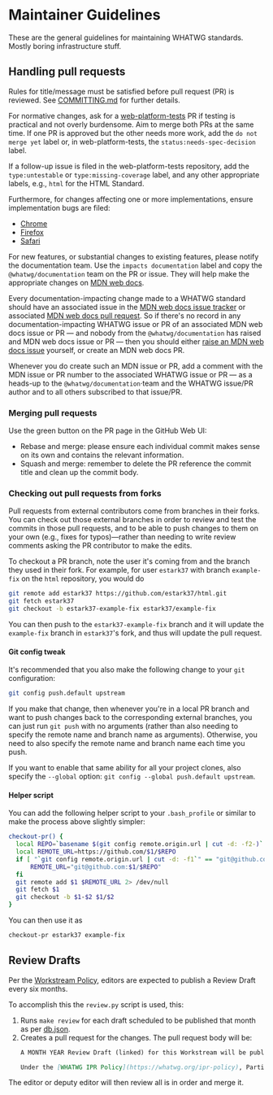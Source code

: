 # Maintainer Guidelines

These are the general guidelines for maintaining WHATWG standards. Mostly boring infrastructure stuff.

## Handling pull requests

Rules for title/message must be satisfied before pull request (PR) is reviewed. See [COMMITTING.md](COMMITTING.md) for further details.

For normative changes, ask for a [web-platform-tests](https://github.com/w3c/web-platform-tests) PR if testing is practical and not overly burdensome. Aim to merge both PRs at the same time. If one PR is approved but the other needs more work, add the `do not merge yet` label or, in web-platform-tests, the `status:needs-spec-decision` label.

If a follow-up issue is filed in the web-platform-tests repository, add the `type:untestable` or `type:missing-coverage` label, and any other appropriate labels, e.g., `html` for the HTML Standard.

Furthermore, for changes affecting one or more implementations, ensure implementation bugs are filed:

* [Chrome](https://crbug.com/new)
* [Firefox](https://bugzilla.mozilla.org/enter_bug.cgi?product=Core&component=DOM)
* [Safari](https://bugs.webkit.org/enter_bug.cgi?product=WebKit&component=HTML%20DOM)

For new features, or substantial changes to existing features, please notify the documentation team. Use the `impacts documentation` label and copy the `@whatwg/documentation` team on the PR or issue. They will help make the appropriate changes on [MDN web docs](https://developer.mozilla.org/).

Every documentation-impacting change made to a WHATWG standard should have an associated issue in the [MDN web docs issue tracker](https://github.com/mdn/content/issues) or associated [MDN web docs pull request](https://github.com/mdn/content/pulls). So if there's no record in any documentation-impacting WHATWG issue or PR of an associated MDN web docs issue or PR — and nobody from the `@whatwg/documentation` has raised and MDN web docs issue or PR — then you should either [raise an MDN web docs issue](https://github.com/mdn/content/issues/new/choose) yourself, or create an MDN web docs PR.

Whenever you do create such an MDN issue or PR, add a comment with the MDN issue or PR number to the associated WHATWG issue or PR — as a heads-up to the `@whatwg/documentation`·team and the WHATWG issue/PR author and to all others subscribed to that issue/PR.

### Merging pull requests

Use the green button on the PR page in the GitHub Web UI:

* Rebase and merge: please ensure each individual commit makes sense on its own and contains the relevant information.
* Squash and merge: remember to delete the PR reference the commit title and clean up the commit body.

### Checking out pull requests from forks

Pull requests from external contributors come from branches in their forks. You can check out those external branches in order to review and test the commits in those pull requests, and to be able to push changes to them on your own (e.g., fixes for typos)—rather than needing to write review comments asking the PR contributor to make the edits.

To checkout a PR branch, note the user it's coming from and the branch they used in their fork. For example, for user `estark37` with branch `example-fix` on the `html` repository, you would do

```bash
git remote add estark37 https://github.com/estark37/html.git
git fetch estark37
git checkout -b estark37-example-fix estark37/example-fix
```

You can then push to the `estark37-example-fix` branch and it will update the `example-fix` branch in `estark37`'s fork, and thus will update the pull request.

#### Git config tweak

It's recommended that you also make the following change to your `git` configuration:

```bash
git config push.default upstream
```

If you make that change, then whenever you're in a local PR branch and want to push changes back to the corresponding external branches, you can just run `git push` with no arguments (rather than also needing to specify the remote name and branch name as arguments). Otherwise, you need to also specify the remote name and branch name each time you push.

If you want to enable that same ability for all your project clones, also specify the `--global` option: `git config --global push.default upstream`.

#### Helper script

You can add the following helper script to your `.bash_profile` or similar to make the process above slightly simpler:

```bash
checkout-pr() {
  local REPO=`basename $(git config remote.origin.url | cut -d: -f2-)`
  local REMOTE_URL=https://github.com/$1/$REPO
  if [ "`git config remote.origin.url | cut -d: -f1`" == "git@github.com" ]; then
      REMOTE_URL="git@github.com:$1/$REPO"
  fi
  git remote add $1 $REMOTE_URL 2> /dev/null
  git fetch $1
  git checkout -b $1-$2 $1/$2
}
```

You can then use it as

```bash
checkout-pr estark37 example-fix
```

## Review Drafts

Per the [Workstream Policy](https://whatwg.org/workstream-policy#review-drafts), editors are expected to publish a Review Draft every six months.

To accomplish this the `review.py` script is used, this:

1. Runs `make review` for each draft scheduled to be published that month as per [db.json](https://github.com/whatwg/sg/blob/main/db.json).
1. Creates a pull request for the changes. The pull request body will be:
   ```markdown
   A MONTH YEAR Review Draft (linked) for this Workstream will be published shortly after merging this pull request.

   Under the [WHATWG IPR Policy](https://whatwg.org/ipr-policy), Participants may, within 45 days after publication of a Review Draft, exclude certain Essential Patent Claims from the Review Draft Licensing Obligations. See the [IPR Policy](https://whatwg.org/ipr-policy) for details.
   ```

The editor or deputy editor will then review all is in order and merge it.
